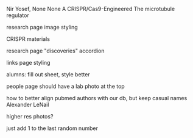 



Nir Yosef, None None
A CRISPR/Cas9-Engineered
The microtubule regulator



research page image styling


CRISPR materials



research page "discoveries" accordion


links page styling


alumns: fill out sheet, style better


people page should have a lab photo at the top


how to better align pubmed authors with our db, but keep casual names
Alexander LeNail

higher res photos?


just add 1 to the last random number




